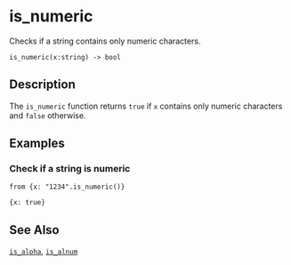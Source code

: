 # is_numeric

Checks if a string contains only numeric characters.

```tql
is_numeric(x:string) -> bool
```

## Description

The `is_numeric` function returns `true` if `x` contains only numeric characters
and `false` otherwise.

## Examples

### Check if a string is numeric

```tql
from {x: "1234".is_numeric()}
```

```tql
{x: true}
```

## See Also

[`is_alpha`](is_alpha.md), [`is_alnum`](is_alnum.md)
